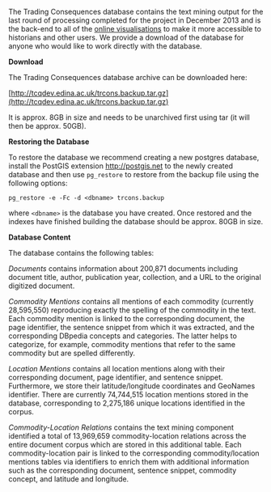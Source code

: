 
The Trading Consequences database contains the text mining output for the last round of processing completed for the project in December 2013 and is the back-end to all of the [online visualisations](http://tradingconsequences.blogs.edina.ac.uk/access-the-data/) to make it more accessible to historians and other users.  We provide a download of the database for anyone who would like to work directly with the database.

**Download**

The Trading Consequences database archive can be downloaded here:

[http://tcqdev.edina.ac.uk/trcons.backup.tar.gz](http://tcqdev.edina.ac.uk/trcons.backup.tar.gz)

It is approx. 8GB in size and needs to be unarchived first using tar (it will then be approx. 50GB).


**Restoring the Database**

To restore the database we recommend creating a new postgres database, install the PostGIS extension <http://postgis.net> to the newly created database and then use ``pg_restore`` to restore from the backup file using the following options:

```pg_restore -e -Fc -d <dbname> trcons.backup```

where ``<dbname>`` is the database you have created. Once restored and the indexes have finished building the database should be approx. 80GB in size.

**Database Content**

The database contains the following tables:

*Documents* contains information about 200,871 documents including document title, author, publication year, collection, and a URL to the original digitized document.

*Commodity Mentions* contains all mentions of each commodity (currently 28,595,550) reproducing exactly the spelling of the commodity in the text. Each commodity mention is linked to the corresponding document, the page identifier, the sentence snippet from which it was extracted, and the corresponding DBpedia concepts and categories. The latter helps to categorize, for example, commodity mentions that refer to the same commodity but are spelled differently.

*Location Mentions* contains all location mentions along with their corresponding document, page identifier, and sentence snippet. Furthermore, we store their latitude/longitude coordinates and GeoNames identifier. There are currently 74,744,515 location mentions stored in the database, corresponding to 2,275,186 unique locations identified in the corpus.

*Commodity-Location Relations* contains the text mining component identified a total of 13,969,659 commodity-location relations across the entire document corpus which are stored in this additional table.  Each commodity-location pair is linked to the corresponding commodity/location mentions tables via identifiers to enrich them with additional information such as the corresponding document, sentence snippet, commodity concept, and latitude and longitude.

